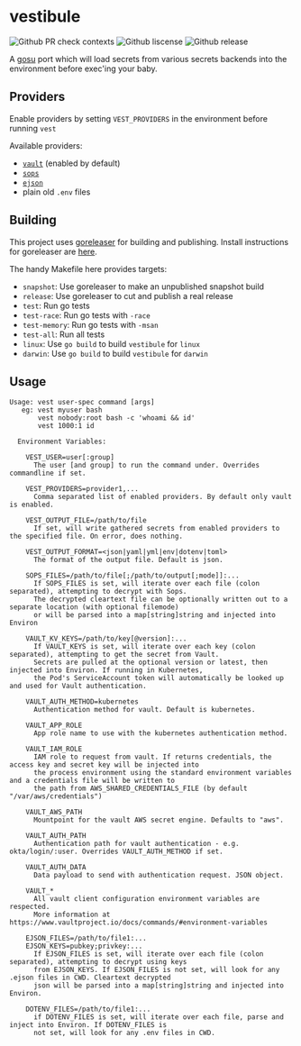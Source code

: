 # vestibule

![Github PR check contexts](https://img.shields.io/github/status/contexts/pulls/lumoslabs/vestibule/1.svg)
![Github liscense](https://img.shields.io/github/license/lumoslabs/vestibule.svg)
![Github release](https://img.shields.io/github/release-pre/lumoslabs/vestibule.svg)

A [gosu](https://github.com/tianon/gosu) port which will load secrets from various secrets backends into the environment before exec'ing your baby.

## Providers

Enable providers by setting `VEST_PROVIDERS` in the environment before running `vest`

Available providers:

* [`vault`](https://www.vaultproject.io) (enabled by default)
* [`sops`](https://github.com/mozilla/sops)
* [`ejson`](https://github.com/Shopify/ejson)
* plain old `.env` files

## Building

This project uses [goreleaser](https://goreleaser.com/) for building and publishing.
Install instructions for goreleaser are [here](https://goreleaser.com/install/).

The handy Makefile here provides targets:

* `snapshot`: Use goreleaser to make an unpublished snapshot build
* `release`: Use goreleaser to cut and publish a real release
* `test`: Run go tests
* `test-race`: Run go tests with `-race`
* `test-memory`: Run go tests with `-msan`
* `test-all`: Run all tests
* `linux`: Use `go build` to build `vestibule` for `linux`
* `darwin`: Use `go build` to build `vestibule` for `darwin`

## Usage

```
Usage: vest user-spec command [args]
   eg: vest myuser bash
       vest nobody:root bash -c 'whoami && id'
       vest 1000:1 id

  Environment Variables:

    VEST_USER=user[:group]
      The user [and group] to run the command under. Overrides commandline if set.

    VEST_PROVIDERS=provider1,...
      Comma separated list of enabled providers. By default only vault is enabled.

    VEST_OUTPUT_FILE=/path/to/file
      If set, will write gathered secrets from enabled providers to the specified file. On error, does nothing.

    VEST_OUTPUT_FORMAT=<json|yaml|yml|env|dotenv|toml>
      The format of the output file. Default is json.

    SOPS_FILES=/path/to/file[;/path/to/output[;mode]]:...
      If SOPS_FILES is set, will iterate over each file (colon separated), attempting to decrypt with Sops.
      The decrypted cleartext file can be optionally written out to a separate location (with optional filemode)
      or will be parsed into a map[string]string and injected into Environ

    VAULT_KV_KEYS=/path/to/key[@version]:...
      If VAULT_KEYS is set, will iterate over each key (colon separated), attempting to get the secret from Vault.
      Secrets are pulled at the optional version or latest, then injected into Environ. If running in Kubernetes,
      the Pod's ServiceAccount token will automatically be looked up and used for Vault authentication.
    
    VAULT_AUTH_METHOD=kubernetes
      Authentication method for vault. Default is kubernetes.

    VAULT_APP_ROLE
      App role name to use with the kubernetes authentication method.

    VAULT_IAM_ROLE
      IAM role to request from vault. If returns credentials, the access key and secret key will be injected into
      the process environment using the standard environment variables and a credentials file will be written to
      the path from AWS_SHARED_CREDENTIALS_FILE (by default "/var/aws/credentials")

    VAULT_AWS_PATH
      Mountpoint for the vault AWS secret engine. Defaults to "aws".

    VAULT_AUTH_PATH
      Authentication path for vault authentication - e.g. okta/login/:user. Overrides VAULT_AUTH_METHOD if set.
    
    VAULT_AUTH_DATA
      Data payload to send with authentication request. JSON object.

    VAULT_*
      All vault client configuration environment variables are respected.
      More information at https://www.vaultproject.io/docs/commands/#environment-variables

    EJSON_FILES=/path/to/file1:...
    EJSON_KEYS=pubkey;privkey:...
      If EJSON_FILES is set, will iterate over each file (colon separated), attempting to decrypt using keys
      from EJSON_KEYS. If EJSON_FILES is not set, will look for any .ejson files in CWD. Cleartext decrypted
      json will be parsed into a map[string]string and injected into Environ.

    DOTENV_FILES=/path/to/file1:...
      if DOTENV_FILES is set, will iterate over each file, parse and inject into Environ. If DOTENV_FILES is
      not set, will look for any .env files in CWD.
```
